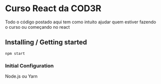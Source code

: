 # Curso React da COD3R

Todo o código postado aqui tem como intuito ajudar quem estiver fazendo o curso ou começando no react

## Installing / Getting started

```shell
npm start
```
### Initial Configuration

Node.js ou Yarn
